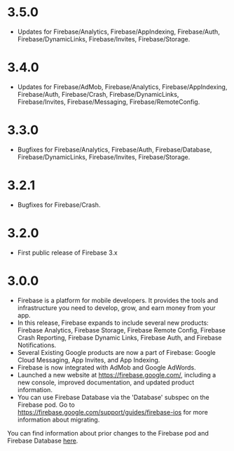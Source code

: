 # 3.5.0
* Updates for Firebase/Analytics, Firebase/AppIndexing, Firebase/Auth, Firebase/DynamicLinks, Firebase/Invites, Firebase/Storage.

# 3.4.0
* Updates for Firebase/AdMob, Firebase/Analytics, Firebase/AppIndexing, Firebase/Auth, Firebase/Crash, Firebase/DynamicLinks, Firebase/Invites, Firebase/Messaging, Firebase/RemoteConfig.

# 3.3.0
* Bugfixes for Firebase/Analytics, Firebase/Auth, Firebase/Database, Firebase/DynamicLinks, Firebase/Invites, Firebase/Storage.

# 3.2.1
* Bugfixes for Firebase/Crash.

# 3.2.0
* First public release of Firebase 3.x

# 3.0.0
* Firebase is a platform for mobile developers. It provides the tools and
  infrastructure you need to develop, grow, and earn money from your app.
* In this release, Firebase expands to include several new products:
  Firebase Analytics, Firebase Storage, Firebase Remote Config, Firebase Crash
  Reporting, Firebase Dynamic Links, Firebase Auth, and Firebase Notifications.
* Several Existing Google products are now a part of Firebase: Google Cloud
  Messaging, App Invites, and App Indexing.
* Firebase is now integrated with AdMob and Google AdWords.
* Launched a new website at https://firebase.google.com/, including a new
  console, improved documentation, and updated product information.
* You can use Firebase Database via the 'Database' subspec on the Firebase pod.
  Go to https://firebase.google.com/support/guides/firebase-ios for more
  information about migrating.

You can find information about prior changes to the Firebase pod and Firebase
Database [here](https://www.firebase.com/docs/ios/changelog.html).
